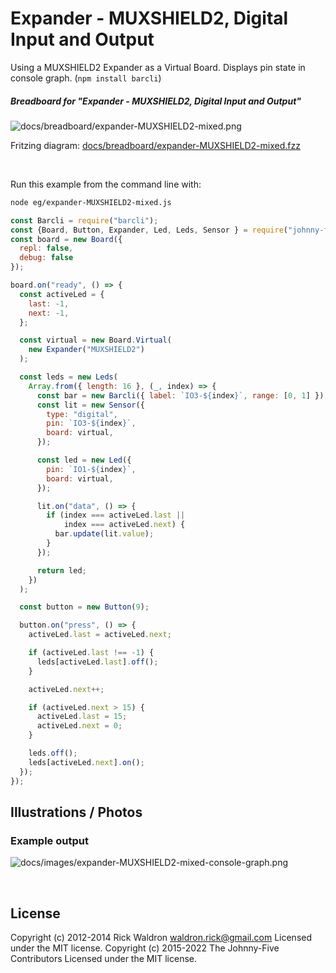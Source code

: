 <!--remove-start-->

# Expander - MUXSHIELD2, Digital Input and Output

<!--remove-end-->


Using a MUXSHIELD2 Expander as a Virtual Board. Displays pin state in console graph. (`npm install barcli`)





##### Breadboard for "Expander - MUXSHIELD2, Digital Input and Output"



![docs/breadboard/expander-MUXSHIELD2-mixed.png](breadboard/expander-MUXSHIELD2-mixed.png)<br>

Fritzing diagram: [docs/breadboard/expander-MUXSHIELD2-mixed.fzz](breadboard/expander-MUXSHIELD2-mixed.fzz)

&nbsp;




Run this example from the command line with:
```bash
node eg/expander-MUXSHIELD2-mixed.js
```


```javascript
const Barcli = require("barcli");
const {Board, Button, Expander, Led, Leds, Sensor } = require("johnny-five");
const board = new Board({
  repl: false,
  debug: false
});

board.on("ready", () => {
  const activeLed = {
    last: -1,
    next: -1,
  };

  const virtual = new Board.Virtual(
    new Expander("MUXSHIELD2")
  );

  const leds = new Leds(
    Array.from({ length: 16 }, (_, index) => {
      const bar = new Barcli({ label: `IO3-${index}`, range: [0, 1] });
      const lit = new Sensor({
        type: "digital",
        pin: `IO3-${index}`,
        board: virtual,
      });

      const led = new Led({
        pin: `IO1-${index}`,
        board: virtual,
      });

      lit.on("data", () => {
        if (index === activeLed.last ||
            index === activeLed.next) {
          bar.update(lit.value);
        }
      });

      return led;
    })
  );

  const button = new Button(9);

  button.on("press", () => {
    activeLed.last = activeLed.next;

    if (activeLed.last !== -1) {
      leds[activeLed.last].off();
    }

    activeLed.next++;

    if (activeLed.next > 15) {
      activeLed.last = 15;
      activeLed.next = 0;
    }

    leds.off();
    leds[activeLed.next].on();
  });
});

```


## Illustrations / Photos


### Example output



![docs/images/expander-MUXSHIELD2-mixed-console-graph.png](images/expander-MUXSHIELD2-mixed-console-graph.png)  






&nbsp;

<!--remove-start-->

## License
Copyright (c) 2012-2014 Rick Waldron <waldron.rick@gmail.com>
Licensed under the MIT license.
Copyright (c) 2015-2022 The Johnny-Five Contributors
Licensed under the MIT license.

<!--remove-end-->
